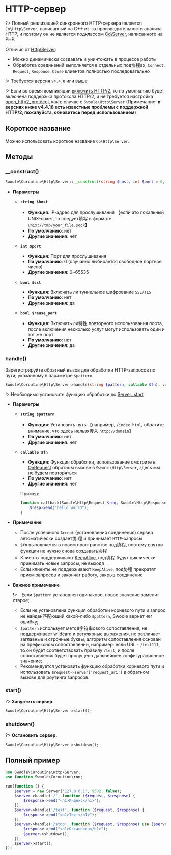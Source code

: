 # HTTP-сервер

?> Полный реализацией синхронного HTTP-сервера является `Co\Http\Server`, написанный на C++ из-за производительности анализа HTTP, и поэтому он не является подклассом [Co\Server](/coroutine/server), написанного на PHP.

Отличия от [Http\Server](/http_server):

* Можно динамически создавать и уничтожать в процессе работы
* Обработка соединений выполняется в отдельных под协程ах, `Connect`, `Request`, `Response`, `Close` клиентов полностью последовательно

!> Требуется версия `v4.4.0` или выше

!> Если во время компиляции [включить HTTP/2](/environment?id=compile_options), то по умолчанию будет включена поддержка протокола HTTP/2, и не требуется настройка [open_http2_protocol](/http_server?id=open_http2_protocol), как в случае с `Swoole\Http\Server` (Примечание: **в версиях ниже v4.4.16 есть известные проблемы с поддержкой HTTP/2, пожалуйста, обновитесь перед использованием**)


## Короткое название

Можно использовать короткое название `Co\Http\Server`.


## Методы


### __construct()

```php
Swoole\Coroutine\Http\Server::__construct(string $host, int $port = 0, bool $ssl = false, bool $reuse_port = false);
```

  * **Параметры** 

    * **`string $host`**
      * **Функция**: IP-адрес для прослушивания 【если это локальный UNIX-сокет, то следует填写 в формате `unix://tmp/your_file.sock`】
      * **По умолчанию**: нет
      * **Другие значения**: нет

    * **`int $port`**
      * **Функция**: Порт для прослушивания 
      * **По умолчанию**: 0 (случайно выбирается свободное портное число)
      * **Другие значения**: 0~65535

    * **`bool $ssl`**
      * **Функция**: Включать ли туннельное шифрование `SSL/TLS`
      * **По умолчанию**: нет
      * **Другие значения**: да
      
    * **`bool $reuse_port`**
      * **Функция**: Включать ли特性 повторного использования порта, после включения несколько услуг могут использовать один и тот же порт
      * **По умолчанию**: нет
      * **Другие значения**: да


### handle()

Зарегистрируйте обратный вызов для обработки HTTP-запросов по пути, указанному в параметре `$pattern`.

```php
Swoole\Coroutine\Http\Server->handle(string $pattern, callable $fn): void
```

!> Необходимо установить функцию обработки до [Server::start](/coroutine/server?id=start)

  * **Параметры** 

    * **`string $pattern`**
      * **Функция**: Установить путь 【например, `/index.html`, обратите внимание, что здесь нельзя传入 `http://domain`】
      * **По умолчанию**: нет
      * **Другие значения**: нет

    * **`callable $fn`**
      * **Функция**: Функция обработки, использование смотрите в [OnRequest](/http_server?id=on) обратном вызове в `Swoole\Http\Server`, здесь мы не будем повторяться
      * **По умолчанию**: нет
      * **Другие значения**: нет      

      Пример:

      ```php
      function callback(Swoole\Http\Request $req, Swoole\Http\Response $resp) {
          $resp->end("hello world");
      }
      ```

  * **Примечание**

    * После успешного `Accept` (установления соединения) сервер автоматически создает协 程 и принимает `HTTP`-запросы
    * `$fn` выполняется в новом пространстве под协程, поэтому внутри функции не нужно снова создавать协程
    * Клиенты поддерживают [KeepAlive](/coroutine_client/http_client?id=keep_alive), под协程 будут циклически принимать новые запросы, не выходя
    * Если клиенты не поддерживают `KeepAlive`, под协程 прекратят прием запросов и закончат работу, закрыв соединение

  * **Важное примечание**

    !> - Если `$pattern` установлен одинаково, новое значение заменит старое;  
    - Если не установлена функция обработки корневого пути и запрос не найден匹配ющий какой-либо `$pattern`, Swoole вернет `404` ошибку;  
    - `$pattern` использует метод字符串ового сопоставления, не поддерживает wildcard и регулярные выражения, не различает заглавные и строчные буквы, алгоритм сопоставления основан на префиксном сопоставлении, например: если URL - `/test111`, то он будет соответствовать правилу `/test`, и после сопоставления будет пропущено дальнейшее конфигурационное значение;  
    - Рекомендуется установить функцию обработки корневого пути и использовать `$request->server['request_uri']` в обратном вызове для роутинга запросов.


### start()

?> **Запустить сервер.** 

```php
Swoole\Coroutine\Http\Server->start();
```


### shutdown()

?> **Остановить сервер.** 

```php
Swoole\Coroutine\Http\Server->shutdown();
```

## Полный пример

```php
use Swoole\Coroutine\Http\Server;
use function Swoole\Coroutine\run;

run(function () {
    $server = new Server('127.0.0.1', 9502, false);
    $server->handle('/', function ($request, $response) {
        $response->end("<h1>Индекс</h1>");
    });
    $server->handle('/test', function ($request, $response) {
        $response->end("<h1>Тест</h1>");
    });
    $server->handle('/stop', function ($request, $response) use ($server) {
        $response->end("<h1>Остановка</h1>");
        $server->shutdown();
    });
    $server->start();
});
```
